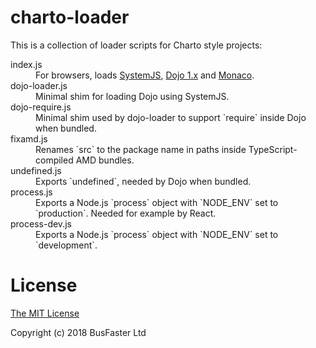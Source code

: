 # charto-loader

This is a collection of loader scripts for Charto style projects:

<dl>
<dt>index.js</dt>
<dd>For browsers, loads <a href="https://github.com/systemjs/systemjs">SystemJS</a>,
<a href="https://github.com/dojo/dojo">Dojo 1.x</a> and
<a href="https://github.com/Microsoft/monaco-editor">Monaco</a>.</dd>
<dt>dojo-loader.js</dt>
<dd>Minimal shim for loading Dojo using SystemJS.</dd>
<dt>dojo-require.js</dt>
<dd>Minimal shim used by dojo-loader to support `require` inside Dojo when bundled.</dd>
<dt>fixamd.js</dt>
<dd>Renames `src` to the package name in paths inside TypeScript-compiled AMD bundles.</dd>
<dt>undefined.js</dt>
<dd>Exports `undefined`, needed by Dojo when bundled.</dd>
<dt>process.js</dt>
<dd>Exports a Node.js `process` object with `NODE_ENV` set to `production`. Needed for example by React.</dd>
<dt>process-dev.js</dt>
<dd>Exports a Node.js `process` object with `NODE_ENV` set to `development`.</dd>
</dl>

# License

[The MIT License](https://raw.githubusercontent.com/charto/charto-loader/master/LICENSE)

Copyright (c) 2018 BusFaster Ltd
